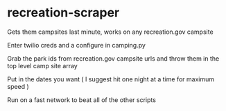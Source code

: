 # recreation-scraper

Gets them campsites last minute, works on any recreation.gov campsite

Enter twilio creds and a configure in camping.py

Grab the park ids from recreation.gov campsite urls and throw them in the top level camp site array

Put in the dates you want ( I suggest hit one night at a time for maximum speed ) 

Run on a fast network to beat all of the other scripts
